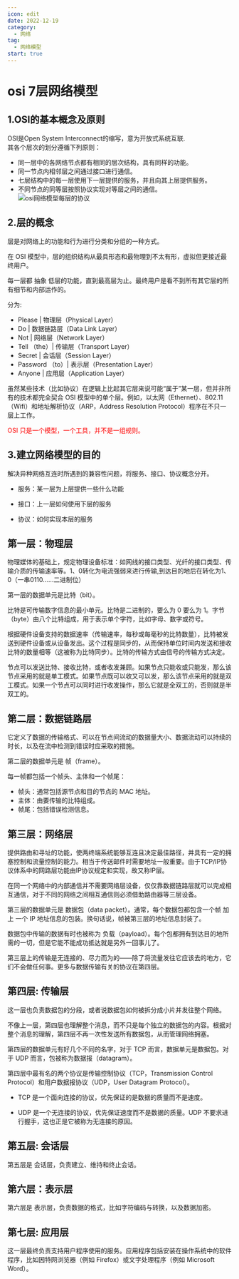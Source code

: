 ```yaml
---
icon: edit
date: 2022-12-19
category:
  - 网络
tag:
  - 网络模型
start: true
---
```

# osi 7层网络模型

## 1.OSI的基本概念及原则
OSI是Open System Interconnect的缩写，意为开放式系统互联.  
其各个层次的划分遵循下列原则：
*  同一层中的各网络节点都有相同的层次结构，具有同样的功能。
*  同一节点内相邻层之间通过接口进行通信。
*  七层结构中的每一层使用下一层提供的服务，并且向其上层提供服务。
*  不同节点的同等层按照协议实现对等层之间的通信。
![osi网络模型每层的协议](http://pan.zghtools.run:5244/d/Onedrive/%E5%9B%BE%E7%89%87/osi%E4%B8%83%E5%B1%82%E6%A8%A1%E5%9E%8B2.webp?sign=olHtV--ftkniCekedmqVr_1V4YsJIhlP22QMLwhJZDQ=:0)

## 2.层的概念
层是对网络上的功能和行为进行分类和分组的一种方式。

在 OSI 模型中，层的组织结构从最具形态和最物理到不太有形，虚拟但更接近最终用户。

每一层都 抽象 低层的功能，直到最高层为止。最终用户是看不到所有其它层的所有细节和内部运作的。

分为:  
* Please | 物理层（Physical Layer）
* Do | 数据链路层（Data Link Layer）
* Not | 网络层（Network Layer）
* Tell （the）| 传输层（Transport Layer）
* Secret | 会话层（Session Layer）
* Password （to）| 表示层（Presentation Layer）
* Anyone | 应用层（Application Layer）

虽然某些技术（比如协议）在逻辑上比起其它层来说可能“属于”某一层，但并非所有的技术都完全契合 OSI 模型中的单个层。例如，以太网（Ethernet）、802.11（Wifi）和地址解析协议（ARP，Address Resolution Protocol）程序在不只一层上工作。

<font color="red">OSI 只是一个模型，一个工具，并不是一组规则。</font>
## 3.建立网络模型的目的

解决异种网络互连时所遇到的兼容性问题，将服务、接口、协议概念分开。

* 服务：某一层为上层提供一些什么功能

* 接口：上一层如何使用下层的服务

* 协议：如何实现本层的服务

## 第一层：物理层
物理媒体的基础上，规定物理设备标准：如网线的接口类型、光纤的接口类型、传输介质的传输速率等。1、0转化为电流强弱来进行传输,到达目的地后在转化为1、0（一串0110……二进制位）


第一层的数据单元是比特（bit）。

比特是可传输数字信息的最小单元。比特是二进制的，要么为 0 要么为 1。字节（byte）由八个比特组成，用于表示单个字符，比如字母、数字或符号。

根据硬件设备支持的数据速率（传输速率，每秒或每毫秒的比特数量），比特被发送到硬件设备或从设备发出。这个过程是同步的，从而保持单位时间内发送和接收比特的数量相等（这被称为比特同步）。比特的传输方式由信号的传输方式决定。

节点可以发送比特、接收比特，或者收发兼顾。如果节点只能收或只能发，那么该节点采用的就是单工模式。如果节点既可以收又可以发，那么该节点采用的就是双工模式。如果一个节点可以同时进行收发操作，那么它就是全双工的，否则就是半双工的。

## 第二层：数据链路层
它定义了数据的传输格式、可以在节点间流动的数据量大小、数据流动可以持续的时长，以及在流中检测到错误时应采取的措施。

第二层的数据单元是 帧（frame）。

每一帧都包括一个帧头、主体和一个帧尾：

* 帧头：通常包括源节点和目的节点的 MAC 地址。
* 主体：由要传输的比特组成。
* 帧尾：包括错误检测信息。

## 第三层：网络层
提供路由和寻址的功能，使两终端系统能够互连且决定最佳路径，并具有一定的拥塞控制和流量控制的能力。相当于传送邮件时需要地址一般重要。由于TCP/IP协议体系中的网路层功能由IP协议规定和实现，故又称IP层。

在同一个网络中的内部通信并不需要网络层设备，仅仅靠数据链路层就可以完成相互通信，对于不同的网络之间相互通信则必须借助路由器等三层设备。

第三层的数据单元是 数据包（data packet）。通常，每个数据包都包含一个帧 加上 一个 IP 地址信息的包装。换句话说，帧被第三层的地址信息封装了。

数据包中传输的数据有时也被称为 负载（payload）。每个包都拥有到达目的地所需的一切，但是它能不能成功抵达就是另外一回事儿了。

第三层上的传输是无连接的、尽力而为的——除了将流量发往它应该去的地方，它们不会做任何事。更多与数据传输有关的协议在第四层。

## 第四层: 传输层
这一层也负责数据包的分段，或者说数据包如何被拆分成小片并发往整个网络。

不像上一层，第四层也理解整个消息，而不只是每个独立的数据包的内容。根据对整个消息的理解，第四层不再一次性发送所有数据包，从而管理网络拥塞。

第四层的数据单元有好几个不同的名字，对于 TCP 而言，数据单元是数据包。对于 UDP 而言，包被称为数据报（datagram）。

第四层中最有名的两个协议是传输控制协议（TCP，Transmission Control Protocol）和用户数据报协议（UDP，User Datagram Protocol）。

* TCP 是一个面向连接的协议，优先保证的是数据的质量而不是速度。

* UDP 是一个无连接的协议，优先保证速度而不是数据的质量。UDP 不要求进行握手，这也正是它被称为无连接的原因。

## 第五层: 会话层
第五层是 会话层，负责建立、维持和终止会话。

## 第六层：表示层
第六层是 表示层，负责数据的格式，比如字符编码与转换，以及数据加密。

## 第七层: 应用层
这一层最终负责支持用户程序使用的服务。应用程序包括安装在操作系统中的软件程序，比如因特网浏览器（例如 Firefox）或文字处理程序（例如 Microsoft Word）。